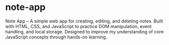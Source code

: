 # note-app
Note App – A simple web app for creating, editing, and deleting notes. Built with HTML, CSS, and JavaScript to practice DOM manipulation, event handling, and local storage. Designed to improve my understanding of core JavaScript concepts through hands-on learning.
